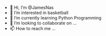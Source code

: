 - 👋 Hi, I’m @JamesNas
- 👀 I’m interested in basketball
- 🌱 I’m currently learning Python Programming 
- 💞️ I’m looking to collaborate on ...
- 📫 How to reach me ...

<!---
JamesNas/JamesNas is a ✨ special ✨ repository because its `README.md` (this file) appears on your GitHub profile.
You can click the Preview link to take a look at your changes.
--->
